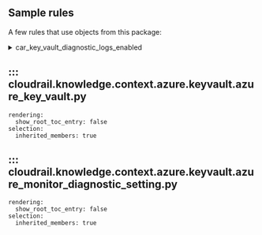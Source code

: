 ## Sample rules
A few rules that use objects from this package:

<details>
<summary>car_key_vault_diagnostic_logs_enabled</summary>

```python
--8<--
cloudrail/knowledge/rules/azure/context_aware/key_vault_diagnostic_logs_enabled_rule.py
--8<--
```
</details>

## ::: cloudrail.knowledge.context.azure.keyvault.azure_key_vault.py
    rendering:
      show_root_toc_entry: false
    selection:
      inherited_members: true

## ::: cloudrail.knowledge.context.azure.keyvault.azure_monitor_diagnostic_setting.py
    rendering:
      show_root_toc_entry: false
    selection:
      inherited_members: true